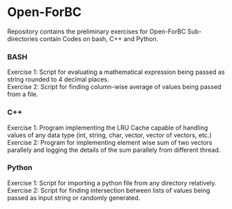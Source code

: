 # Open-ForBC
Repository contains the preliminary exercises for Open-ForBC
Sub-directories contain Codes on bash, C++ and Python.

### BASH  
Exercise 1: Script for evaluating a mathematical expression being passed as string rounded to 4 decimal places.  
Exercise 2: Script for finding column-wise average of values being passed from a file.  

### C++  
Exercise 1: Program implementing the LRU Cache capable of handling values of any data type (int, string, char, vector, vector of vectors, etc.)  
Exercise 2: Program for implementing element wise sum of two vectors parallely and logging the details of the sum parallely from different thread.  

### Python   
Exercise 1: Script for importing a python file from any directory relatively.  
Exercise 2: Script for finding intersection between lists of values being passed as input string or randomly generated.
